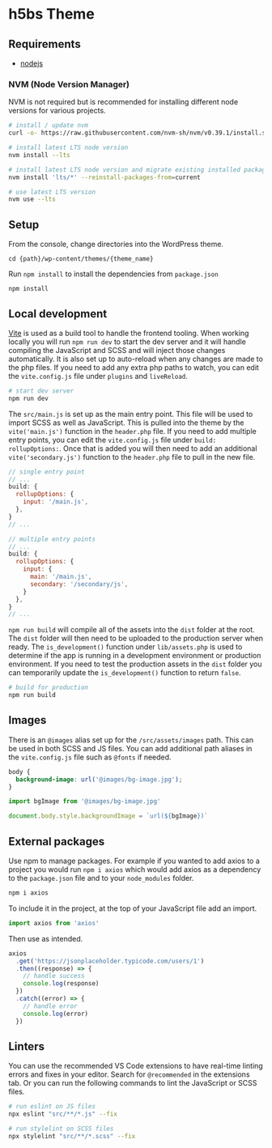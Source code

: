 # h5bs Theme
## Requirements

- [nodejs](https://nodejs.org/en/)

### NVM (Node Version Manager)

NVM is not required but is recommended for installing different node versions for various projects.

```bash
# install / update nvm
curl -o- https://raw.githubusercontent.com/nvm-sh/nvm/v0.39.1/install.sh | bash

# install latest LTS node version
nvm install --lts

# install latest LTS node version and migrate existing installed packages
nvm install 'lts/*' --reinstall-packages-from=current

# use latest LTS version
nvm use --lts
```

## Setup

From the console, change directories into the WordPress theme.

```
cd {path}/wp-content/themes/{theme_name}
```

Run `npm install` to install the dependencies from `package.json`

```
npm install
```

## Local development

[Vite](https://vitejs.dev/) is used as a build tool to handle the frontend tooling. When working locally you will run
`npm run dev` to start the dev server and it will handle compiling the JavaScript and SCSS and will inject those changes
automatically. It is also set up to auto-reload when any changes are made to the php files. If you need to add any 
extra php paths to watch, you can edit the `vite.config.js` file under `plugins` and `liveReload`.

```bash
# start dev server
npm run dev
```

The `src/main.js` is set up as the main entry point. This file will be used to import SCSS as well as JavaScript. This
is pulled into the theme by the `vite('main.js')` function in the `header.php` file. If you need to add multiple entry
points, you can edit the `vite.config.js` file under `build:` `rollupOptions:`. Once that is added you will then need to
add an additional `vite('secondary.js')` function to the `header.php` file to pull in the new file.

```js
// single entry point
// ...
build: {
  rollupOptions: {
    input: '/main.js',
  },
}
// ...

// multiple entry points
// ...
build: {
  rollupOptions: {
    input: {
      main: '/main.js',
      secondary: '/secondary/js',
    }
  },
}
// ...
```

`npm run build` will compile all of the assets into the `dist` folder at the root. The `dist` folder will then need to
be uploaded to the production server when ready. The `is_development()` function under `lib/assets.php` is used to 
determine if the app is running in a development environment or production environment. If you need to test the 
production assets in the `dist` folder you can temporarily update the `is_development()` function to return `false`.

```bash
# build for production
npm run build
```

## Images

There is an `@images` alias set up for the `/src/assets/images` path. This can be used in both SCSS and JS files. You
can add additional path aliases in the `vite.config.js` file such as `@fonts` if needed.

```scss
body {
  background-image: url('@images/bg-image.jpg');
}
```

```js
import bgImage from '@images/bg-image.jpg'

document.body.style.backgroundImage = `url(${bgImage})`
```

## External packages

Use npm to manage packages. For example if you wanted to add axios to a project you would run `npm i axios` which
would add axios as a dependency to the `package.json` file and to your `node_modules` folder.

```bash
npm i axios
```

To include it in the project, at the top of your JavaScript file add an import.

```js
import axios from 'axios'
```

Then use as intended.

```js
axios
  .get('https://jsonplaceholder.typicode.com/users/1')
  .then((response) => {
    // handle success
    console.log(response)
  })
  .catch((error) => {
    // handle error
    console.log(error)
  })
```

## Linters

You can use the recommended VS Code extensions to have real-time linting errors and fixes in your editor. Search for
`@recommended` in the extensions tab. Or you can run the following commands to lint the JavaScript or SCSS files.

```bash
# run eslint on JS files
npx eslint "src/**/*.js" --fix

# run stylelint on SCSS files
npx stylelint "src/**/*.scss" --fix
```

